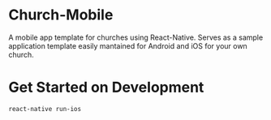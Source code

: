 # Church-Mobile

A mobile app template for churches using React-Native. Serves as a sample application template easily mantained for Android and iOS for your own church.

# Get Started on Development

`react-native run-ios`